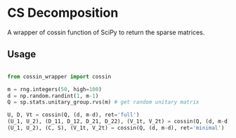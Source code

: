 # CS Decomposition

A wrapper of cossin function of SciPy to return the sparse matrices.

## Usage

```python

from cossin_wrapper import cossin

m = rng.integers(50, high=100)
d = np.random.randint(1, m-1)
Q = sp.stats.unitary_group.rvs(m) # get random unitary matrix

U, D, Vt = cossin(Q, (d, m-d), ret='full')
(U_1, U_2), (D_11, D_12, D_21, D_22), (V_1t, V_2t) = cossin(Q, (d, m-d), ret='blocks')
(U_1, U_2), (C, S), (V_1t, V_2t) = cossin(Q, (d, m-d), ret='minimal')

```